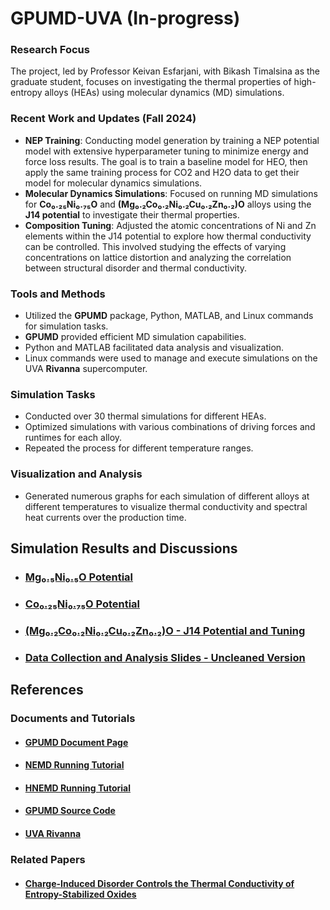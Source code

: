 # GPUMD-UVA (In-progress)

### Research Focus
The project, led by Professor Keivan Esfarjani, with Bikash Timalsina as the graduate student, focuses on investigating the thermal properties of high-entropy alloys (HEAs) using molecular dynamics (MD) simulations.

### Recent Work and Updates (Fall 2024)
- **NEP Training**: Conducting model generation by training a NEP potential model with extensive hyperparameter tuning to minimize energy and force loss results. The goal is to train a baseline model for HEO, then apply the same training process for CO2 and H2O data to get their model for molecular dynamics simulations.
- **Molecular Dynamics Simulations**: Focused on running MD simulations for **Co₀.₂₅Ni₀.₇₅O** and **(Mg₀.₂Co₀.₂Ni₀.₂Cu₀.₂Zn₀.₂)O** alloys using the **J14 potential** to investigate their thermal properties.
- **Composition Tuning**: Adjusted the atomic concentrations of Ni and Zn elements within the J14 potential to explore how thermal conductivity can be controlled. This involved studying the effects of varying concentrations on lattice distortion and analyzing the correlation between structural disorder and thermal conductivity.


### Tools and Methods
- Utilized the **GPUMD** package, Python, MATLAB, and Linux commands for simulation tasks.
- **GPUMD** provided efficient MD simulation capabilities.
- Python and MATLAB facilitated data analysis and visualization.
- Linux commands were used to manage and execute simulations on the UVA **Rivanna** supercomputer.

### Simulation Tasks
- Conducted over 30 thermal simulations for different HEAs.
- Optimized simulations with various combinations of driving forces and runtimes for each alloy.
- Repeated the process for different temperature ranges.

### Visualization and Analysis
- Generated numerous graphs for each simulation of different alloys at different temperatures to visualize thermal conductivity and spectral heat currents over the production time.

## Simulation Results and Discussions
- ### [Mg₀.₅Ni₀.₅O Potential](./MgNiO/)
- ### [Co₀.₂₅Ni₀.₇₅O Potential](./CoNiO/)
- ### [(Mg₀.₂Co₀.₂Ni₀.₂Cu₀.₂Zn₀.₂)O - J14 Potential and Tuning](./J14/)
- ### [Data Collection and Analysis Slides - Uncleaned Version](./slides)

## References
### Documents and Tutorials
- #### [GPUMD Document Page](https://gpumd.org/index.html)
- #### [NEMD Running Tutorial](https://gpumd.org/tutorials/thermal_transport_nemd.html)
- #### [HNEMD Running Tutorial](https://gpumd.org/tutorials/thermal_transport_hnemd.html)
- #### [GPUMD Source Code](https://github.com/brucefan1983/GPUMD)
- #### [UVA Rivanna](https://www.rc.virginia.edu/userinfo/rivanna/overview/)
### Related Papers
- #### [Charge-Induced Disorder Controls the Thermal Conductivity of Entropy-Stabilized Oxides](https://onlinelibrary.wiley.com/doi/10.1002/adma.201805004)
